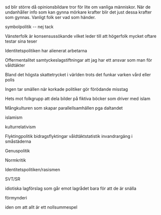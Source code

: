 sd blir större då opinionsbildare tror för lite om vanliga människor. När de undanhåller info som kan gynna mörkare krafter blir det just dessa krafter som gynnas. Vanligt folk ser vad som händer.

symbolpolitik -- nej tack

Vänsterfolk är konsensussökande vilket leder till att högerfolk mycket oftare testar sina teser

Identitetspolitiken har alienerat arbetarna

Offermentalitet
  samtyckeslagstiftningar
  att jag har ett ansvar som man för våldtäkter

Bland det högsta skattetrycket i världen trots det funkar varken vård eller polis

Ingen tar smällen när korkade politiker gör förödande misstag

Hets mot folkgrupp att dela bilder på fiktiva böcker som driver med islam

Mångkulturen som skapar parallellsamhällen pga daltandet

islamism

kulturrelativism

Flyktingpolitik
  bidragsflyktingar
  våldtäktstatistik
  invandrargäng i småstäderna

Genuspolitik

Normkritik

Identitetspolitiken/rasismen

SVT/SR

idiotiska lagförslag som går emot lagrådet bara för att de är snälla

förmynderi

iden om att allt är ett nollsummespel
